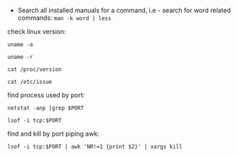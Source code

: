 * Search all installed manuals for a command, i.e - search for word related commands: `man -k word | less` 

check linux version: 

`uname -a`

`uname -r`

`cat /proc/version`

`cat /etc/issue`

find process used by port:

`netstat -anp |grep $PORT`

`lsof -i tcp:$PORT`

find and kill by port piping awk:

`lsof -i tcp:$PORT | awk 'NR!=1 {print $2}' | xargs kill`

